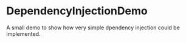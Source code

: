 # DependencyInjectionDemo

A small demo to show how very simple dpendency injection could be implemented.
